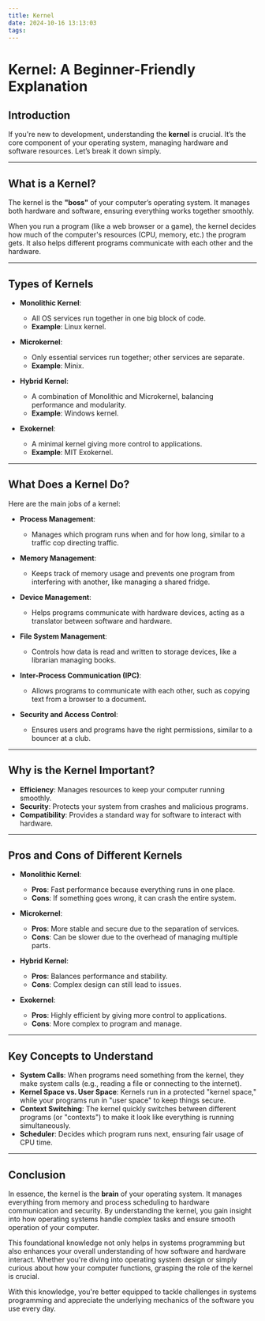 ```yaml
---
title: Kernel
date: 2024-10-16 13:13:03
tags:
---
```


# Kernel: A Beginner-Friendly Explanation

## Introduction

If you're new to development, understanding the **kernel** is crucial. It’s the core component of your operating system, managing hardware and software resources. Let’s break it down simply.

---

## What is a Kernel?

The kernel is the **"boss"** of your computer’s operating system. It manages both hardware and software, ensuring everything works together smoothly.

When you run a program (like a web browser or a game), the kernel decides how much of the computer's resources (CPU, memory, etc.) the program gets. It also helps different programs communicate with each other and the hardware.

---

## Types of Kernels

- **Monolithic Kernel**:
  - All OS services run together in one big block of code.
  - **Example**: Linux kernel.

- **Microkernel**:
  - Only essential services run together; other services are separate.
  - **Example**: Minix.

- **Hybrid Kernel**:
  - A combination of Monolithic and Microkernel, balancing performance and modularity.
  - **Example**: Windows kernel.

- **Exokernel**:
  - A minimal kernel giving more control to applications.
  - **Example**: MIT Exokernel.

---

## What Does a Kernel Do?

Here are the main jobs of a kernel:

- **Process Management**:
  - Manages which program runs when and for how long, similar to a traffic cop directing traffic.
  
- **Memory Management**:
  - Keeps track of memory usage and prevents one program from interfering with another, like managing a shared fridge.
  
- **Device Management**:
  - Helps programs communicate with hardware devices, acting as a translator between software and hardware.
  
- **File System Management**:
  - Controls how data is read and written to storage devices, like a librarian managing books.
  
- **Inter-Process Communication (IPC)**:
  - Allows programs to communicate with each other, such as copying text from a browser to a document.
  
- **Security and Access Control**:
  - Ensures users and programs have the right permissions, similar to a bouncer at a club.

---

## Why is the Kernel Important?

- **Efficiency**: Manages resources to keep your computer running smoothly.
- **Security**: Protects your system from crashes and malicious programs.
- **Compatibility**: Provides a standard way for software to interact with hardware.

---

## Pros and Cons of Different Kernels

- **Monolithic Kernel**:
  - **Pros**: Fast performance because everything runs in one place.
  - **Cons**: If something goes wrong, it can crash the entire system.

- **Microkernel**:
  - **Pros**: More stable and secure due to the separation of services.
  - **Cons**: Can be slower due to the overhead of managing multiple parts.

- **Hybrid Kernel**:
  - **Pros**: Balances performance and stability.
  - **Cons**: Complex design can still lead to issues.

- **Exokernel**:
  - **Pros**: Highly efficient by giving more control to applications.
  - **Cons**: More complex to program and manage.

---

## Key Concepts to Understand

- **System Calls**: When programs need something from the kernel, they make system calls (e.g., reading a file or connecting to the internet).
- **Kernel Space vs. User Space**: Kernels run in a protected "kernel space," while your programs run in "user space" to keep things secure.
- **Context Switching**: The kernel quickly switches between different programs (or "contexts") to make it look like everything is running simultaneously.
- **Scheduler**: Decides which program runs next, ensuring fair usage of CPU time.

---

## Conclusion

In essence, the kernel is the **brain** of your operating system. It manages everything from memory and process scheduling to hardware communication and security. By understanding the kernel, you gain insight into how operating systems handle complex tasks and ensure smooth operation of your computer.

This foundational knowledge not only helps in systems programming but also enhances your overall understanding of how software and hardware interact. Whether you're diving into operating system design or simply curious about how your computer functions, grasping the role of the kernel is crucial.

With this knowledge, you're better equipped to tackle challenges in systems programming and appreciate the underlying mechanics of the software you use every day.
